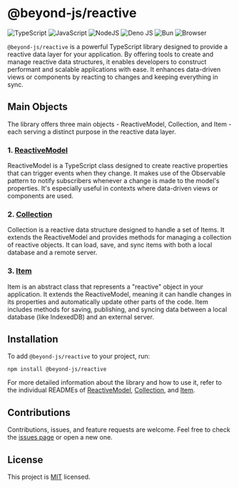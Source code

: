 # @beyond-js/reactive

![TypeScript](https://img.shields.io/badge/typescript-%23007ACC.svg?style=for-the-badge&logo=typescript&logoColor=white)
![JavaScript](https://img.shields.io/badge/javascript-%23323330.svg?style=for-the-badge&logo=javascript&logoColor=%23F7DF1E)
![NodeJS](https://img.shields.io/badge/node.js-6DA55F?style=for-the-badge&logo=node.js&logoColor=white)
![Deno JS](https://img.shields.io/badge/deno%20js-000000?style=for-the-badge&logo=deno&logoColor=white)
![Bun](https://img.shields.io/badge/Bun-%23000000.svg?style=for-the-badge&logo=bun&logoColor=white)
![Browser](https://img.shields.io/badge/Browser-4285F4?style=for-the-badge&logo=GoogleChrome&logoColor=white)



`@beyond-js/reactive` is a powerful TypeScript library designed to provide a reactive data layer for your application. By offering tools to create and manage reactive data structures, it enables developers to construct performant and scalable applications with ease. It enhances data-driven views or components by reacting to changes and keeping everything in sync.

## Main Objects

The library offers three main objects - ReactiveModel, Collection, and Item - each serving a distinct purpose in the reactive data layer.

### 1. [ReactiveModel](./docs/model/README.md)

ReactiveModel is a TypeScript class designed to create reactive properties that can trigger events when they change. It makes use of the Observable pattern to notify subscribers whenever a change is made to the model's properties. It's especially useful in contexts where data-driven views or components are used.

### 2. [Collection](./docs/collection/README.md)

Collection is a reactive data structure designed to handle a set of Items. It extends the ReactiveModel and provides methods for managing a collection of reactive objects. It can load, save, and sync items with both a local database and a remote server.

### 3. [Item](./docs/item/README.md)

Item is an abstract class that represents a "reactive" object in your application. It extends the ReactiveModel, meaning it can handle changes in its properties and automatically update other parts of the code. Item includes methods for saving, publishing, and syncing data between a local database (like IndexedDB) and an external server.

## Installation

To add `@beyond-js/reactive` to your project, run:

```
npm install @beyond-js/reactive
```

For more detailed information about the library and how to use it, refer to the individual READMEs of [ReactiveModel](./docs/model/README.md), [Collection](./docs/collection/README.md), and [Item](./docs/item/README.md). 

## Contributions

Contributions, issues, and feature requests are welcome. Feel free to check the [issues page](#) or open a new one.

## License

This project is [MIT](./LICENSE) licensed.